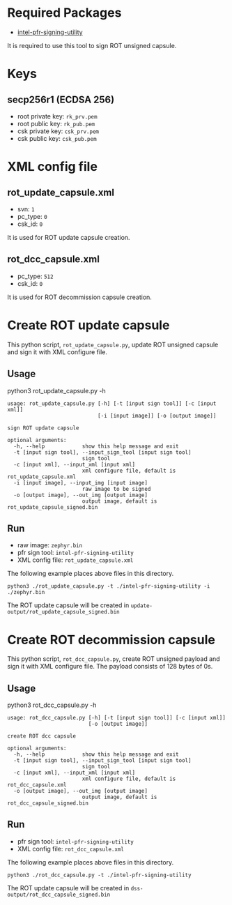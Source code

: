 # Required Packages
- [intel-pfr-signing-utility](https://github.com/Intel-BMC/intel-pfr-signing-utility)

It is required to use this tool to sign ROT unsigned capsule.

# Keys
## secp256r1 (ECDSA 256)
- root private key: `rk_prv.pem`
- root public key: `rk_pub.pem`
- csk private key: `csk_prv.pem`
- csk public key: `csk_pub.pem`

# XML config file
## rot_update_capsule.xml
- svn: `1`
- pc_type: `0`
- csk_id: `0`

It is used for ROT update capsule creation.

## rot_dcc_capsule.xml
- pc_type: `512`
- csk_id: `0`

It is used for ROT decommission capsule creation.

# Create ROT update capsule
This python script, `rot_update_capsule.py`, update ROT unsigned capsule and sign it with XML configure file.

## Usage
python3 rot_update_capsule.py -h

```
usage: rot_update_capsule.py [-h] [-t [input sign tool]] [-c [input xml]]
                             [-i [input image]] [-o [output image]]

sign ROT update capsule

optional arguments:
  -h, --help            show this help message and exit
  -t [input sign tool], --input_sign_tool [input sign tool]
                        sign tool
  -c [input xml], --input_xml [input xml]
                        xml configure file, default is rot_update_capsule.xml
  -i [input image], --input_img [input image]
                        raw image to be signed
  -o [output image], --out_img [output image]
                        output image, default is rot_update_capsule_signed.bin
```

## Run
- raw image: `zephyr.bin`
- pfr sign tool: `intel-pfr-signing-utility`
- XML config file: `rot_update_capsule.xml`

The following example places above files in this directory.

```
python3 ./rot_update_capsule.py -t ./intel-pfr-signing-utility -i ./zephyr.bin
```

The ROT update capsule will be created in `update-output/rot_update_capsule_signed.bin`

# Create ROT decommission capsule
This python script, `rot_dcc_capsule.py`, create ROT unsigned payload and sign it with XML configure file. The payload consists of 128 bytes of 0s.

## Usage
python3 rot_dcc_capsule.py -h

```
usage: rot_dcc_capsule.py [-h] [-t [input sign tool]] [-c [input xml]]
                          [-o [output image]]

create ROT dcc capsule

optional arguments:
  -h, --help            show this help message and exit
  -t [input sign tool], --input_sign_tool [input sign tool]
                        sign tool
  -c [input xml], --input_xml [input xml]
                        xml configure file, default is rot_dcc_capsule.xml
  -o [output image], --out_img [output image]
                        output image, default is rot_dcc_capsule_signed.bin
```

## Run
- pfr sign tool: `intel-pfr-signing-utility`
- XML config file: `rot_dcc_capsule.xml`

The following example places above files in this directory.

```
python3 ./rot_dcc_capsule.py -t ./intel-pfr-signing-utility
```

The ROT update capsule will be created in `dss-output/rot_dcc_capsule_signed.bin`

